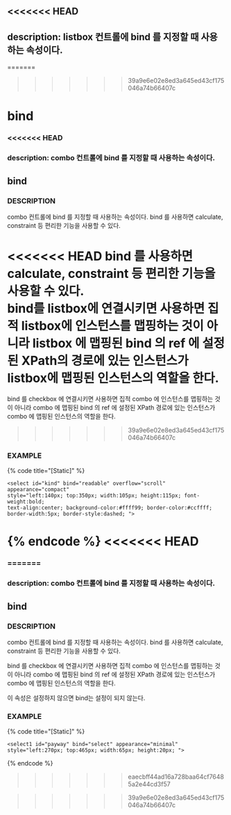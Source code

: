 <<<<<<< HEAD
---
description: listbox 컨트롤에 bind 를 지정할 때 사용하는 속성이다.
---

=======
>>>>>>> 39a9e6e02e8ed3a645ed43cf175046a74b66407c
# bind

### &lt;&lt;&lt;&lt;&lt;&lt;&lt; HEAD

### description: combo 컨트롤에 bind 를 지정할 때 사용하는 속성이다.

## bind

### DESCRIPTION

combo 컨트롤에 bind 를 지정할 때 사용하는 속성이다. bind 를 사용하면 calculate, constraint 등 편리한 기능을 사용할 수 있다.

<<<<<<< HEAD
bind 를 사용하면 calculate, constraint 등 편리한 기능을 사용할 수 있다.  
bind를 listbox에 연결시키면 사용하면 집적 listbox에 인스턴스를 맵핑하는 것이 아니라 listbox 에 맵핑된
bind 의 ref 에 설정된 XPath의 경로에 있는 인스턴스가 listbox에 맵핑된 인스턴스의 역할을 한다.  
=======
bind 를 checkbox 에 연결시키면 사용하면 집적 combo 에 인스턴스를 맵핑하는 것이 아니라 combo 에 맵핑된 bind 의 ref 에 설정된 XPath 경로에 있는 인스턴스가 combo 에 맵핑된 인스턴스의 역할을 한다.
>>>>>>> 39a9e6e02e8ed3a645ed43cf175046a74b66407c


### EXAMPLE

{% code title="\[Static\]" %}
```markup
<select id="kind" bind="readable" overflow="scroll" appearance="compact" 
style="left:140px; top:350px; width:105px; height:115px; font-weight:bold; 
text-align:center; background-color:#ffff99; border-color:#ccffff; border-width:5px; border-style:dashed; ">
```
{% endcode %}
<<<<<<< HEAD
=======

### =======

### description: combo 컨트롤에 bind 를 지정할 때 사용하는 속성이다.

## bind

### DESCRIPTION

combo 컨트롤에 bind 를 지정할 때 사용하는 속성이다. bind 를 사용하면 calculate, constraint 등 편리한 기능을 사용할 수 있다.

bind 를 checkbox 에 연결시키면 사용하면 집적 combo 에 인스턴스를 맵핑하는 것이 아니라 combo 에 맵핑된 bind 의 ref 에 설정된 XPath 경로에 있는 인스턴스가 combo 에 맵핑된 인스턴스의 역할을 한다.

이 속성은 설정하지 않으면 bind는 설정이 되지 않는다.

### EXAMPLE

{% code title="\[Static\]" %}
```markup
<select1 id="payway" bind="select" appearance="minimal" 
style="left:270px; top:465px; width:65px; height:20px; ">
```
{% endcode %}

> > > > > > > eaecbff44ad16a728baa64cf76485a2e44cd3f57

>>>>>>> 39a9e6e02e8ed3a645ed43cf175046a74b66407c
